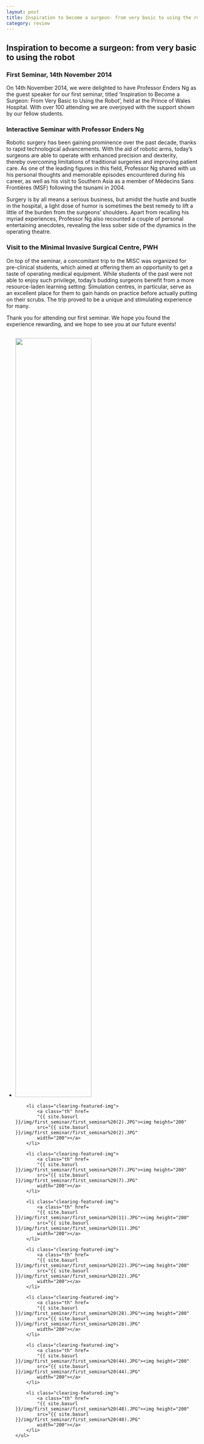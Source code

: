 ```yaml
---
layout: post
title: Inspiration to become a surgeon- from very basic to using the robot
category: review
---
```


## Inspiration to become a surgeon: from very basic to using the robot
### First Seminar, 14th November 2014

On 14th November 2014, we were delighted to have
Professor Enders Ng as the guest speaker for our first
seminar, titled ‘Inspiration to Become a Surgeon: From Very
Basic to Using the Robot’, held at the Prince of Wales
Hospital. With over 100 attending we are overjoyed with the
support shown by our fellow students.

### Interactive Seminar with Professor Enders Ng

Robotic surgery has been gaining prominence over the
past decade, thanks to rapid technological advancements.
With the aid of robotic arms, today’s surgeons are able to
operate with enhanced precision and dexterity, thereby
overcoming limitations of traditional surgeries and
improving patient care. As one of the leading figures in
this field, Professor Ng shared with us his personal
thoughts and memorable episodes encountered during his
career, as well as his visit to Southern Asia as a member
of Médecins Sans Frontières (MSF) following the tsunami in
2004.

<p>Surgery is by all means a serious business, but amidst
the hustle and bustle in the hospital, a light dose of
humor is sometimes the best remedy to lift a little of the
burden from the surgeons’ shoulders. Apart from recalling
his myriad experiences, Professor Ng also recounted a
couple of personal entertaining anecdotes, revealing the
less sober side of the dynamics in the operating
theatre.

	
### Visit to the Minimal Invasive Surgical Centre, PWH

On top of the seminar, a concomitant trip to the MISC
was organized for pre-clinical students, which aimed at
offering them an opportunity to get a taste of operating
medical equipment. While students of the past were not able
to enjoy such privilege, today’s budding surgeons benefit
from a more resource-laden learning setting: Simulation
centres, in particular, serve as an excellent place for
them to gain hands on practice before actually putting on
their scrubs. The trip proved to be a unique and
stimulating experience for many.

Thank you for attending our first seminar. We hope you
found the experience rewarding, and we hope to see you at
our future events!

<div class="small-12 columns">
	<ul class="clearing-thumbs clearing-feature" data-clearing=
	"">
		<li class="clearing-featured-img">
			<a class="th" href=
			"{{ site.basurl }}/img/first_seminar/first_seminar%20(1).JPG"><img height="2000"
			src="{{ site.basurl }}/img/first_seminar/first_seminar%20(1).JPG"
			width="200"></a>
		</li>

		<li class="clearing-featured-img">
			<a class="th" href=
			"{{ site.basurl }}/img/first_seminar/first_seminar%20(2).JPG"><img height="200"
			src="{{ site.basurl }}/img/first_seminar/first_seminar%20(2).JPG"
			width="200"></a>
		</li>

		<li class="clearing-featured-img">
			<a class="th" href=
			"{{ site.basurl }}/img/first_seminar/first_seminar%20(7).JPG"><img height="200"
			src="{{ site.basurl }}/img/first_seminar/first_seminar%20(7).JPG"
			width="200"></a>
		</li>

		<li class="clearing-featured-img">
			<a class="th" href=
			"{{ site.basurl }}/img/first_seminar/first_seminar%20(11).JPG"><img height="200"
			src="{{ site.basurl }}/img/first_seminar/first_seminar%20(11).JPG"
			width="200"></a>
		</li>

		<li class="clearing-featured-img">
			<a class="th" href=
			"{{ site.basurl }}/img/first_seminar/first_seminar%20(22).JPG"><img height="200"
			src="{{ site.basurl }}/img/first_seminar/first_seminar%20(22).JPG"
			width="200"></a>
		</li>

		<li class="clearing-featured-img">
			<a class="th" href=
			"{{ site.basurl }}/img/first_seminar/first_seminar%20(28).JPG"><img height="200"
			src="{{ site.basurl }}/img/first_seminar/first_seminar%20(28).JPG"
			width="200"></a>
		</li>

		<li class="clearing-featured-img">
			<a class="th" href=
			"{{ site.basurl }}/img/first_seminar/first_seminar%20(44).JPG"><img height="200"
			src="{{ site.basurl }}/img/first_seminar/first_seminar%20(44).JPG"
			width="200"></a>
		</li>

		<li class="clearing-featured-img">
			<a class="th" href=
			"{{ site.basurl }}/img/first_seminar/first_seminar%20(48).JPG"><img height="200"
			src="{{ site.basurl }}/img/first_seminar/first_seminar%20(48).JPG"
			width="200"></a>
		</li>
	</ul>
</div>